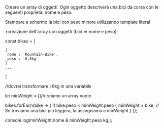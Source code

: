 Creare un array di oggetti:
Ogni oggetto descriverà una bici da corsa con le seguenti proprietà: nome e peso.

Stampare a schermo la bici con peso minore utilizzando  template literal


•creazione dell'array con oggetti (bici => nome e peso):

const bikes = [

    {
     nome : 'Mountain-Bike',
     peso : '6,8kg'
    }
    ...
]

//dovrei transformare i 6kg in una variabile 

let minWeight =  []//creiamo un array vuoto

  bikes.forEach(bike => {
      if bike.peso < minWeight.peso {
          minWeight = bike; // Se troviamo una bici più leggera, la assegniamo a minWeight
      }
  });
  


  console.log(minWeight.nome & minWeight.peso kg.);






